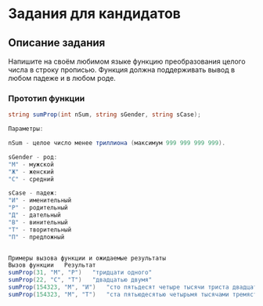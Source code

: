 # Задания для кандидатов

## Описание задания

Напишите на своём любимом языке функцию преобразования целого числа в строку прописью. Функция должна поддерживать вывод в любом падеже и в любом роде.

### Прототип функции

```csharp
string sumProp(int nSum, string sGender, string sCase);

Параметры:

nSum - целое число менее триллиона (максимум 999 999 999 999).

sGender - род:
"М" - мужской
"Ж" - женский
"С" - средний

sCase - падеж:
"И" - именительный
"Р" - родительный
"Д" - дательный
"В" - винительный
"Т" - творительный
"П" - предложный


Примеры вызова функции и ожидаемые результаты
Вызов функции	Результат
sumProp(31, "М", "Р")	"тридцати одного"
sumProp(22, "С", "Т")	"двадцатью двумя"
sumProp(154323, "М", "И")	"сто пятьдесят четыре тысячи триста двадцать три"
sumProp(154323, "М", "Т")	"ста пятьюдесятью четырьмя тысячами тремястами двадцатью тремя"
